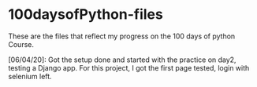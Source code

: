 # 100daysofPython-files
These are the files that reflect my progress on the 100 days of python Course.

[06/04/20]: Got the setup done and started with the practice on day2, testing a Django app. For this project, I got the first page tested, login with selenium left.
